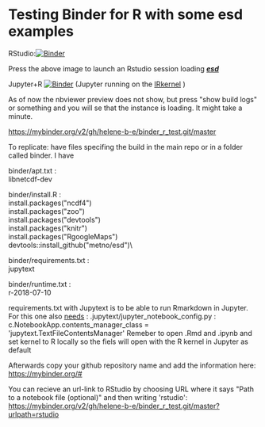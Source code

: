 
# Testing Binder for R with some esd examples


RStudio:[![Binder](https://mybinder.org/badge.svg)](https://mybinder.org/v2/gh/helene-b-e/binder_r_test.git/master?urlpath=rstudio)

Press the above image to launch an Rstudio session loading [**_esd_**](https://github.com/metno/esd/wiki)



Jupyter+R [![Binder](https://mybinder.org/badge.svg)](https://mybinder.org/v2/gh/helene-b-e/binder_r_test.git/master?filepath=ESD_binder_test.ipynb) 
(Jupyter running on the [IRkernel](https://github.com/IRkernel/IRkernel) )

As of now the nbviewer preview does not show, but press "show build logs" or something and you will se that the instance is loading. It might take a minute.

https://mybinder.org/v2/gh/helene-b-e/binder_r_test.git/master


To replicate: have files specifing the build in the main repo or in a folder called binder. I have 

binder/apt.txt : \
libnetcdf-dev

binder/install.R :  \
install.packages("ncdf4") \
install.packages("zoo") \
install.packages("devtools") \
install.packages("knitr") \
install.packages("RgoogleMaps") \
devtools::install_github("metno/esd")\

binder/requirements.txt : \
jupytext

binder/runtime.txt : \
r-2018-07-10


requirements.txt with Jupytext is to be able to run Rmarkdown in Jupyter. For this one also  [needs](https://github.com/mwouts/jupytext/blob/master/.jupyter/jupyter_notebook_config.py) : 
.jupytext/jupyter_notebook_config.py :
c.NotebookApp.contents_manager_class = 'jupytext.TextFileContentsManager' 
Remeber to open .Rmd and .ipynb and set kernel to R locally so the fiels will open with the R kernel in Jupyter as default 

Afterwards copy your github repository name and add the information here:
https://mybinder.org/#

You can recieve an url-link to RStudio by choosing URL where it says "Path to a notebook file (optional)" and then writing 'rstudio': 
https://mybinder.org/v2/gh/helene-b-e/binder_r_test.git/master?urlpath=rstudio




